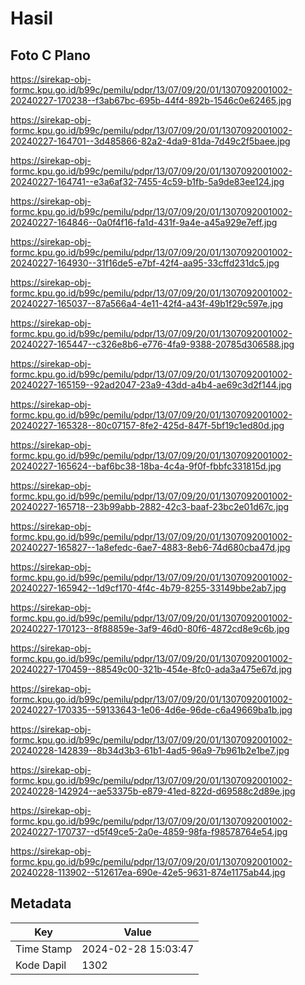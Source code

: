 # Hasil

## Foto C Plano

https://sirekap-obj-formc.kpu.go.id/b99c/pemilu/pdpr/13/07/09/20/01/1307092001002-20240227-170238--f3ab67bc-695b-44f4-892b-1546c0e62465.jpg

https://sirekap-obj-formc.kpu.go.id/b99c/pemilu/pdpr/13/07/09/20/01/1307092001002-20240227-164701--3d485866-82a2-4da9-81da-7d49c2f5baee.jpg

https://sirekap-obj-formc.kpu.go.id/b99c/pemilu/pdpr/13/07/09/20/01/1307092001002-20240227-164741--e3a6af32-7455-4c59-b1fb-5a9de83ee124.jpg

https://sirekap-obj-formc.kpu.go.id/b99c/pemilu/pdpr/13/07/09/20/01/1307092001002-20240227-164846--0a0f4f16-fa1d-431f-9a4e-a45a929e7eff.jpg

https://sirekap-obj-formc.kpu.go.id/b99c/pemilu/pdpr/13/07/09/20/01/1307092001002-20240227-164930--31f16de5-e7bf-42f4-aa95-33cffd231dc5.jpg

https://sirekap-obj-formc.kpu.go.id/b99c/pemilu/pdpr/13/07/09/20/01/1307092001002-20240227-165037--87a566a4-4e11-42f4-a43f-49b1f29c597e.jpg

https://sirekap-obj-formc.kpu.go.id/b99c/pemilu/pdpr/13/07/09/20/01/1307092001002-20240227-165447--c326e8b6-e776-4fa9-9388-20785d306588.jpg

https://sirekap-obj-formc.kpu.go.id/b99c/pemilu/pdpr/13/07/09/20/01/1307092001002-20240227-165159--92ad2047-23a9-43dd-a4b4-ae69c3d2f144.jpg

https://sirekap-obj-formc.kpu.go.id/b99c/pemilu/pdpr/13/07/09/20/01/1307092001002-20240227-165328--80c07157-8fe2-425d-847f-5bf19c1ed80d.jpg

https://sirekap-obj-formc.kpu.go.id/b99c/pemilu/pdpr/13/07/09/20/01/1307092001002-20240227-165624--baf6bc38-18ba-4c4a-9f0f-fbbfc331815d.jpg

https://sirekap-obj-formc.kpu.go.id/b99c/pemilu/pdpr/13/07/09/20/01/1307092001002-20240227-165718--23b99abb-2882-42c3-baaf-23bc2e01d67c.jpg

https://sirekap-obj-formc.kpu.go.id/b99c/pemilu/pdpr/13/07/09/20/01/1307092001002-20240227-165827--1a8efedc-6ae7-4883-8eb6-74d680cba47d.jpg

https://sirekap-obj-formc.kpu.go.id/b99c/pemilu/pdpr/13/07/09/20/01/1307092001002-20240227-165942--1d9cf170-4f4c-4b79-8255-33149bbe2ab7.jpg

https://sirekap-obj-formc.kpu.go.id/b99c/pemilu/pdpr/13/07/09/20/01/1307092001002-20240227-170123--8f88859e-3af9-46d0-80f6-4872cd8e9c6b.jpg

https://sirekap-obj-formc.kpu.go.id/b99c/pemilu/pdpr/13/07/09/20/01/1307092001002-20240227-170459--88549c00-321b-454e-8fc0-ada3a475e67d.jpg

https://sirekap-obj-formc.kpu.go.id/b99c/pemilu/pdpr/13/07/09/20/01/1307092001002-20240227-170335--59133643-1e06-4d6e-96de-c6a49669ba1b.jpg

https://sirekap-obj-formc.kpu.go.id/b99c/pemilu/pdpr/13/07/09/20/01/1307092001002-20240228-142839--8b34d3b3-61b1-4ad5-96a9-7b961b2e1be7.jpg

https://sirekap-obj-formc.kpu.go.id/b99c/pemilu/pdpr/13/07/09/20/01/1307092001002-20240228-142924--ae53375b-e879-41ed-822d-d69588c2d89e.jpg

https://sirekap-obj-formc.kpu.go.id/b99c/pemilu/pdpr/13/07/09/20/01/1307092001002-20240227-170737--d5f49ce5-2a0e-4859-98fa-f98578764e54.jpg

https://sirekap-obj-formc.kpu.go.id/b99c/pemilu/pdpr/13/07/09/20/01/1307092001002-20240228-113902--512617ea-690e-42e5-9631-874e1175ab44.jpg


## Metadata

| Key        | Value               |
| ---------- | ------------------- |
| Time Stamp | 2024-02-28 15:03:47 |
| Kode Dapil | 1302                |



